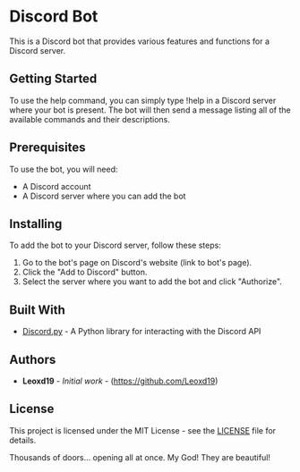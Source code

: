 # Discord Bot

This is a Discord bot that provides various features and functions for a Discord server.

## Getting Started

To use the help command, you can simply type !help in a Discord server where your bot is present. The bot will then send a message listing all of the available commands and their descriptions.

## Prerequisites

To use the bot, you will need:

- A Discord account
- A Discord server where you can add the bot

## Installing

To add the bot to your Discord server, follow these steps:

1. Go to the bot's page on Discord's website (link to bot's page).
2. Click the "Add to Discord" button.
3. Select the server where you want to add the bot and click "Authorize".

## Built With

- [Discord.py](https://github.com/Rapptz/discord.py) - A Python library for interacting with the Discord API

## Authors

- **Leoxd19** - *Initial work* - (https://github.com/Leoxd19)

## License

This project is licensed under the MIT License - see the [LICENSE](LICENSE) file for details.







 Thousands of doors... opening all at once. My God! They are beautiful!
